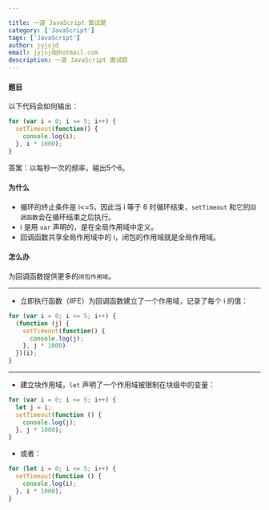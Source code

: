 ```yaml
---

title: 一道 JavaScript 面试题
category: ['JavaScript']
tags: ['JavaScript']
author: jyjsjd
email: jyjsjd@hotmail.com
description: 一道 JavaScript 面试题
---
```


#### 题目
以下代码会如何输出：
```javascript
for (var i = 0; i <= 5; i++) {
  setTimeout(function() {
    console.log(i);
  }, i * 1000);
}
```

答案：以每秒一次的频率，输出5个6。

#### 为什么
* 循环的终止条件是 i<=5，因此当 i 等于 6 时循环结束，`setTimeout` 和它的`回调函数`会在循环结束之后执行。
* i 是用 `var` 声明的，是在全局作用域中定义。
* 回调函数共享全局作用域中的 i，闭包的作用域就是全局作用域。

#### 怎么办
为回调函数提供更多的`闭包作用域`。

----

* 立即执行函数（IIFE）为回调函数建立了一个作用域，记录了每个 i 的值：
```javascript
for (var i = 0; i <= 5; i++) {
  (function (j) {
    setTimeout(function() {
      console.log(j);
    }, j * 1000)
  })(i);
}
```

----

* 建立块作用域，`let` 声明了一个作用域被限制在块级中的变量：
```javascript
for (var i = 0; i <= 5; i++) {
  let j = i;
  setTimeout(function () {
    console.log(j);
  }, j * 1000);
}
```

* 或者：
```javascript
for (let i = 0; i <= 5; i++) {
  setTimeout(function () {
    console.log(i);
  }, i * 1000);
}
```
